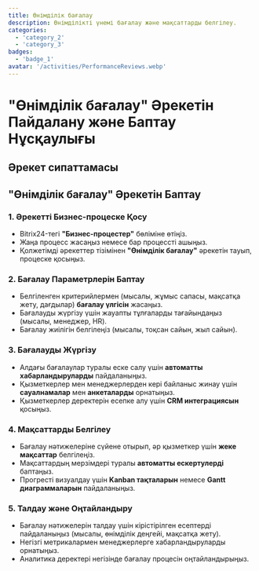 ```yaml
---
title: Өнімділік бағалау
description: Өнімділікті үнемі бағалау және мақсаттарды белгілеу.
categories: 
  - 'category_2'
  - 'category_3'
badges: 
  - 'badge_1'
avatar: '/activities/PerformanceReviews.webp'
---
```


# "Өнімділік бағалау" Әрекетін Пайдалану және Баптау Нұсқаулығы

## Әрекет сипаттамасы

## **"Өнімділік бағалау" Әрекетін Баптау**

### 1. Әрекетті Бизнес-процеске Қосу
- Bitrix24-тегі **"Бизнес-процестер"** бөліміне өтіңіз.
- Жаңа процесс жасаңыз немесе бар процессті ашыңыз.
- Қолжетімді әрекеттер тізімінен **"Өнімділік бағалау"** әрекетін тауып, процеске қосыңыз.

### 2. Бағалау Параметрлерін Баптау
- Белгіленген критерийлермен (мысалы, жұмыс сапасы, мақсатқа жету, дағдылар) **бағалау үлгісін** жасаңыз.
- Бағалауды жүргізу үшін жауапты тұлғаларды тағайындаңыз (мысалы, менеджер, HR).
- Бағалау жиілігін белгілеңіз (мысалы, тоқсан сайын, жыл сайын).

### 3. Бағалауды Жүргізу
- Алдағы бағалаулар туралы еске салу үшін **автоматты хабарландыруларды** пайдаланыңыз.
- Қызметкерлер мен менеджерлерден кері байланыс жинау үшін **сауалнамалар** мен **анкеталарды** орнатыңыз.
- Қызметкерлер деректерін есепке алу үшін **CRM интеграциясын** қосыңыз.

### 4. Мақсаттарды Белгілеу
- Бағалау нәтижелеріне сүйене отырып, әр қызметкер үшін **жеке мақсаттар** белгілеңіз.
- Мақсаттардың мерзімдері туралы **автоматты ескертулерді** баптаңыз.
- Прогресті визуалдау үшін **Kanban тақталарын** немесе **Gantt диаграммаларын** пайдаланыңыз.

### 5. Талдау және Оңтайландыру
- Бағалау нәтижелерін талдау үшін кірістірілген есептерді пайдаланыңыз (мысалы, өнімділік деңгейі, мақсатқа жету).
- Негізгі метрикалармен менеджерлерге хабарландыруларды орнатыңыз.
- Аналитика деректері негізінде бағалау процесін оңтайландырыңыз.